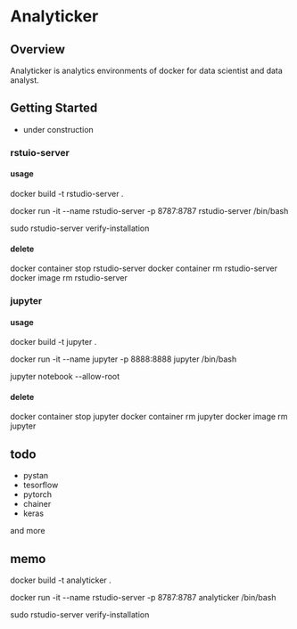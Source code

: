 # Analyticker

## Overview

Analyticker is analytics environments of docker for data scientist and data analyst.

## Getting Started

- under construction


### rstuio-server

#### usage

docker build -t rstudio-server .

docker run -it --name rstudio-server -p 8787:8787 rstudio-server /bin/bash

sudo rstudio-server verify-installation

#### delete

docker container stop rstudio-server
docker container rm rstudio-server
docker image rm rstudio-server

### jupyter

#### usage

docker build -t jupyter .

docker run -it --name jupyter -p 8888:8888 jupyter /bin/bash

jupyter notebook --allow-root

#### delete

docker container stop jupyter
docker container rm jupyter
docker image rm jupyter



## todo 
- pystan
- tesorflow
- pytorch
- chainer
- keras

and more


## memo
docker build -t analyticker .

docker run -it --name rstudio-server -p 8787:8787 analyticker /bin/bash

sudo rstudio-server verify-installation